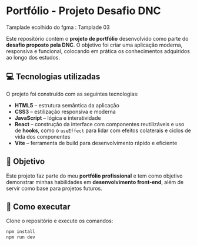 # Portfólio - Projeto Desafio DNC

Tamplade ecolhido do fgma : Tamplade 03

Este repositório contém o **projeto de portfólio** desenvolvido como parte do **desafio proposto pela DNC**. O objetivo foi criar uma aplicação moderna, responsiva e funcional, colocando em prática os conhecimentos adquiridos ao longo dos estudos.

## 💻 Tecnologias utilizadas

O projeto foi construído com as seguintes tecnologias:

- **HTML5** – estrutura semântica da aplicação  
- **CSS3** – estilização responsiva e moderna  
- **JavaScript** – lógica e interatividade  
- **React** – construção da interface com componentes reutilizáveis e uso de **hooks**, como o `useEffect` para lidar com efeitos colaterais e ciclos de vida dos componentes  
- **Vite** – ferramenta de build para desenvolvimento rápido e eficiente  

## 🚀 Objetivo

Este projeto faz parte do meu **portfólio profissional** e tem como objetivo demonstrar minhas habilidades em **desenvolvimento front-end**, além de servir como base para projetos futuros.

## 📁 Como executar

Clone o repositório e execute os comandos:

```bash
npm install
npm run dev
